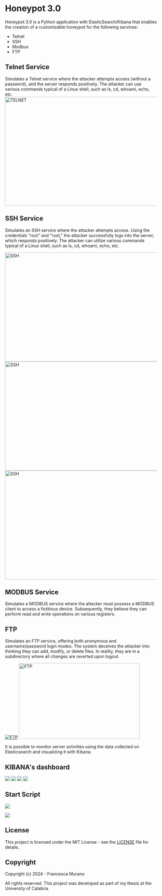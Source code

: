 # Honeypot 3.0

Honeypot 3.0 is a Python application with ElasticSearch/Kibana that enables the creation of a customizable honeypot for the following services: 
- Telnet 
- SSH
- Modbus
- FTP

## Telnet Service
Simulates a Telnet service where the attacker attempts access (without a password), and the server responds positively. The attacker can use various commands typical of a Linux shell, such as ls, cd, whoami, echo, etc.
<a href="#"><img src="Screen/telnet/Immagine 2023-12-18 184855.png" width="530" height="360" alt="TELNET"></a>


## SSH Service
Simulates an SSH service where the attacker attempts access. Using the credentials "root" and "root," the attacker successfully logs into the server, which responds positively. The attacker can utilize various commands typical of a Linux shell, such as ls, cd, whoami, echo, etc.

<a href="#"><img src="Screen/ssh_honeypot/Immagine 2023-12-18 183449.png" width="530" height="360" alt="SSH"></a>
<a href="#"><img src="Screen/ssh_honeypot/Immagine 2023-12-18 183431.png" width="530" height="360" alt="SSH"></a>
<a href="#"><img src="Screen/ssh_honeypot/Immagine 2023-12-18 183449.png" width="530" height="360" alt="SSH"></a>

## MODBUS Service
Simulates a MODBUS service where the attacker must possess a MODBUS client to access a fictitious device. Subsequently, they believe they can perform read and write operations on various registers.

## FTP
Simulates an FTP service, offering both anonymous and username/password login modes. The system deceives the attacker into thinking they can add, modify, or delete files. In reality, they are in a subdirectory where all changes are reverted upon logout.

<a href="#"><img src="Screen/ftp/Immagine 2023-12-18 185324.png"  alt="FTP"></a>
<a href="#"><img src="Screen/ftp/Immagine 2023-12-18 185344.png" width="400" height="250" alt="FTP"></a>


It is possible to monitor server activities using the data collected on Elasticsearch and visualizing it with Kibana.


## KIBANA's dashboard
<a href="#"><img src="Screen/ftp_dash1.png"></a>
<a href="#"><img src="Screen/modbus_dash1.png"></a>
<a href="#"><img src="Screen/ssh_dash1.png"></a>
<a href="#"><img src="Screen/telnet_dash1.png"></a>

## Start Script
<a href="#"><img src="Screen/logo1.jpg"></a>

<a href="#"><img src="Screen/helper.png"></a>


## License

This project is licensed under the MIT License - see the [LICENSE](LICENSE) file for details.

## Copyright

Copyright (c) 2024 - Francesca Murano

All rights reserved. This project was developed as part of my thesis at the University of Calabria.






